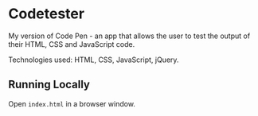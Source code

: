 # Codetester

My version of Code Pen - an app that allows the user to test the output of their HTML, CSS and JavaScript code.

Technologies used: HTML, CSS, JavaScript, jQuery.

## Running Locally

Open `index.html` in a browser window.
